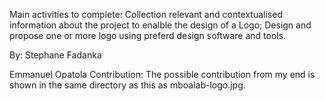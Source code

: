 Main activities to complete: 
Collection relevant and contextualised information about the project to enalble the design of a Logo;
Design and propose one or more logo using preferd design software and tools. 

By: Stephane Fadanka

Emmanuel Opatola Contribution:
The possible contribution from my end is shown in the same directory as this as mboalab-logo.jpg. 